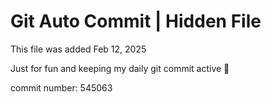 # Git Auto Commit | Hidden File

This file was added Feb 12, 2025

Just for fun and keeping my daily git commit active 🤪

commit number: 545063
